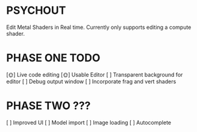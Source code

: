 # PSYCHOUT

Edit Metal Shaders in Real time. 
Currently only supports editing a compute shader.

# PHASE ONE TODO
  [🌞] Live code editing
  [🌞] Usable Editor
  [ ] Transparent background for editor
  [ ] Debug output window
  [ ] Incorporate frag and vert shaders

# PHASE TWO ???
  [ ] Improved UI
  [ ] Model import
  [ ] Image loading
  [ ] Autocomplete

